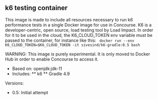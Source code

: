 ## k6 testing container

This image is made to include all resources necessary to run k6 performance tests in a single Docker image for use in Concourse.  K6 is a developer-centric, open source, load testing tool by Load Impact.  In order for it to be used in the cloud, the K6_CLOUD_TOKEN env variable must be passed to the container, for instance like this:
``` docker run --env K6_CLOUD_TOKEN=$K6_CLOUD_TOKEN -it sivesind/k6-gradle:0.5 bash``` 

WARNING: This image is purely experimental.  It is only moved to Docker Hub in order to enable Concourse to access it.

 * Based on: openjdk:jdk-11 
 * Includes:
 ** k6 
 ** Gradle 4.9

Versions:
 * 0.5: Initial attempt
